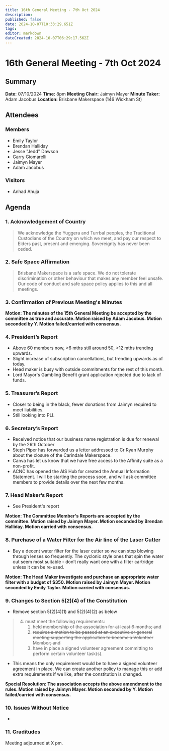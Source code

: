 ```yaml
---
title: 16th General Meeting - 7th Oct 2024
description: 
published: false
date: 2024-10-07T10:33:29.651Z
tags: 
editor: markdown
dateCreated: 2024-10-07T06:29:17.562Z
---
```


# 16th General Meeting - 7th Oct 2024
## Summary
**Date:** 07/10/2024 
**Time:** 8pm
**Meeting Chair:** Jaimyn Mayer
**Minute Taker:** Adam Jacobus
**Location:** Brisbane Makerspace (146 Wickham St)

## Attendees

### Members

- Emily Taylor
- Brendan Halliday
- Jesse "Jedd" Dawson
- Garry Giomarelli
- Jaimyn Mayer
- Adam Jacobus

### Visitors

- Anhad Ahuja

## Agenda

### 1. Acknowledgement of Country

> We acknowledge the Yuggera and Turrbal peoples, the Traditional Custodians of the Country on which we meet, and pay our respect to Elders past, present and emerging. Sovereignty has never been ceded.

### 2. Safe Space Affirmation
> Brisbane Makerspace is a safe space. We do not tolerate discrimination or other behaviour that makes any member feel unsafe. Our code of conduct and safe space policy applies to this and all meetings.

### 3. Confirmation of Previous Meeting's Minutes

**Motion: The minutes of the 15th General Meeting be accepted by the committee as true and accurate. Motion raised by Adam Jacobus. Motion seconded by Y. Motion failed/carried with consensus.**

### 4. President’s Report

- Above 60 members now, >6 mths still around 50, >12 mths trending upwards.
- Slight increase of subscription cancellations, but trending upwards as of today.
- Head maker is busy with outside commitments for the rest of this month.
- Lord Mayor's Gambling Benefit grant application rejected due to lack of funds.

### 5. Treasurer’s Report

- Closer to being in the black, fewer donations from Jaimyn required to meet liabilities.
- Still looking into PLI.

### 6. Secretary’s Report

* Received notice that our business name registration is due for renewal by the 26th October
* Steph Piper has forwarded us a letter addressed to Cr Ryan Murphy about the closure of the Carindale Makerspace.
* Canva has let us know that we have free access to the Affinity suite as a non-profit.
* ACNC has opened the AIS Hub for created the Annual Information Statement. I will be starting the process soon, and will ask committee members to provide details over the next few months.


### 7. Head Maker’s Report

- See President's report

**Motion: The Committee Member's Reports are accepted by the committee. Motion raised by Jaimyn Mayer. Motion seconded by Brendan Halliday. Motion carried with consensus.**

### 8. Purchase of a Water Filter for the Air line of the Laser Cutter

- Buy a decent water filter for the laser cutter so we can stop blowing through lenses so frequently. The cyclonic style ones that spin the water out seem most suitable - don’t really want one with a filter cartridge unless it can be re-used.

**Motion: The Head Maker investigate and purchase an appropriate water filter with a budget of $350. Motion raised by Jaimyn Mayer. Motion seconded by Emily Taylor. Motion carried with consensus.**

### 9. Changes to Section 5(2)(4) of the Constitution

- Remove section 5(2)(4)(1) and 5(2)(4)(2) as below

> 4. must meet the following requirements:
>     1. ~~held membership of the association for at least 6 months; and~~
>     2. ~~requires a motion to be passed at an executive or general meeting supporting the application to become a Volunteer Member; and~~
>     3. have in place a signed volunteer agreement committing to perform certain volunteer task(s).

- This means the only requirement would be to have a signed volunteer agreement in place. We can create another policy to manage this or add extra requirements if we like, after the constitution is changed.

**Special Resolution: The association accepts the above amendment to the rules. Motion raised by Jaimyn Mayer. Motion seconded by Y. Motion failed/carried with consensus.**

### 10. Issues Without Notice

- 

### 11. Graditudes

Meeting adjourned at X pm.